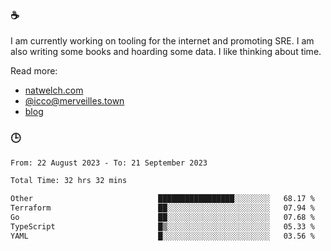 ### ☕

I am currently working on tooling for the internet and promoting SRE. I am also writing some books and hoarding some data. I like thinking about time. 

Read more:

 - [natwelch.com](https://natwelch.com)
 - [@icco@merveilles.town](https://merveilles.town/@icco)
 - [blog](https://writing.natwelch.com)

### 🕒

<!--START_SECTION:waka-->

```txt
From: 22 August 2023 - To: 21 September 2023

Total Time: 32 hrs 32 mins

Other                            █████████████████░░░░░░░░   68.17 %
Terraform                        ██░░░░░░░░░░░░░░░░░░░░░░░   07.94 %
Go                               ██░░░░░░░░░░░░░░░░░░░░░░░   07.68 %
TypeScript                       █▒░░░░░░░░░░░░░░░░░░░░░░░   05.33 %
YAML                             █░░░░░░░░░░░░░░░░░░░░░░░░   03.56 %
```

<!--END_SECTION:waka-->
